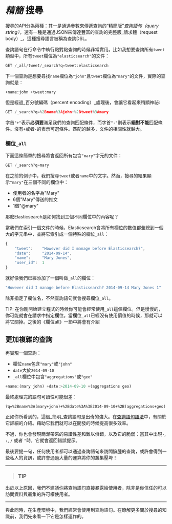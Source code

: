 # _精簡_ 搜尋

搜尋的API分為兩種：其一是通過參數來傳遞查詢的“精簡版”_查詢語句（query string）_，還有一種是通過JSON來傳達豐富的查詢的完整版_請求體（request body）_，這種搜尋語言被稱為查詢DSL。


查詢語句在行命令中執行點對點查詢的時候非常實用。比如我想要查詢所有`tweet`類型中，所有`tweet`欄位為`"elasticsearch"`的文件：

```js
GET /_all/tweet/_search?q=tweet:elasticsearch
```

下一個查詢是想要尋找`name`欄位為`"john"`且`tweet`欄位為`"mary"`的文件，實際的查詢就是：

    +name:john +tweet:mary

但是經過_百分號編碼（percent encoding）_處理後，會讓它看起來稍顯神祕:

```js
GET /_search?q=%2Bname%3Ajohn+%2Btweet%3Amary
```
字首`"+"`表示**必須要**滿足我們的查詢匹配條件，而字首`"-"`則表示**絕對不能**匹配條件。沒有`+`或者`-`的表示可選條件。匹配的越多，文件的相關性就越大。



### 欄位`_all`

下面這條簡單的搜尋將會返回所有包含`"mary"`字元的文件：

```js
GET /_search?q=mary
```

在之前的例子中，我們搜尋`tweet`或者`name`中的文字。然而，搜尋的結果顯示`"mary"`在三個不同的欄位中：

* 使用者的名字為"Mary"
* 6個"Mary"傳送的推文
* 1個"@mary"

那麼Elasticsearch是如何找到三個不同欄位中的內容呢？

當我們在索引一個文件的時候，Elasticsearch會將所有欄位的數值都彙總到一個大的字元串中，並將它索引成一個特殊的欄位`_all`：

```js
{
    "tweet":    "However did I manage before Elasticsearch?",
    "date":     "2014-09-14",
    "name":     "Mary Jones",
    "user_id":  1
}
```
就好像我們已經添加了一個叫做`_all`的欄位：

```js
"However did I manage before Elasticsearch? 2014-09-14 Mary Jones 1"
```
除非指定了欄位名，不然查詢語句就會搜尋欄位`_all`。

TIP: 在你剛開始建立程式的時候你可能會經常使用`_all`這個欄位。但是慢慢的，你可能就會在請求中指定欄位。當欄位`_all`已經沒有使用價值的時候，那就可以將它關掉。之後的《欄位all》一節中將會有介紹


## 更加複雜的查詢

再實現一個查詢：

* 欄位`name`包含`"mary"`或`"john"`
* `date`大於`2014-09-10`
* `_all`欄位中包含`"aggregations"`或`"geo"`

```js
+name:(mary john) +date:>2014-09-10 +(aggregations geo)
```

最終處理完的語句可讀性可能很差：

```
?q=%2Bname%3A(mary+john)+%2Bdate%3A%3E2014-09-10+%2B(aggregations+geo)
```
正如你所看到的，這個_簡明_查詢語句是出奇的強大。在[查詢語句語法](http://www.elasticsearch.org/guide/en/elasticsearch/reference/current//query-dsl-query-string-query.html#query-string-syntax)中，有關於它詳細的介紹。藉助它我們就可以在開發的時候提高很多效率。

不過，你也會發現簡潔帶來的易讀性差和難以偵錯，以及它的脆弱：當其中出現`-`, `:`, `/` 或者 `"`時，它就會返回錯誤提示。

最後要提一句，任何使用者都可以通過查詢語句來訪問臃腫的查詢，或許會得到一些私人的資訊，或許會通過大量的運算將你的叢集壓垮！


****
> ### TIP

出於以上原因，我們不建議你將查詢語句直接暴露給使用者，除非是你信任的可以訪問資料與叢集的許可權使用者。

****

與此同時，在生產環境中，我們經常會使用到查詢語句。在瞭解更多關於搜尋的知識前，我們先來看一下它是怎樣運作的。

